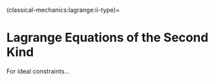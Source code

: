 (classical-mechanics:lagrange:ii-type)=
# Lagrange Equations of the Second Kind

For ideal constraints...
